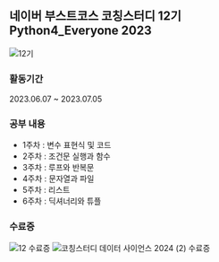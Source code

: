 ## 네이버 부스트코스 코칭스터디 12기 Python4_Everyone 2023
![12기](https://github.com/MinwooPyeon/Coaching_study_12_Python4_Everyone_2023/assets/153968515/ed617451-3b86-4cf7-b63f-dd619e6a8663)

### 활동기간
2023.06.07 ~ 2023.07.05

### 공부 내용
- 1주차 : 변수 표현식 및 코드
- 2주차 : 조건문 실행과 함수
- 3주차 : 루프와 반복문
- 4주차 : 문자열과 파일
- 5주차 : 리스트
- 6주차 : 딕셔너리와 튜플

### 수료증
![12 수료증](https://github.com/MinwooPyeon/Coaching_study_12_Python4_Everyone_2023/assets/153968515/0e58dd09-5832-4434-9ab2-ec9d40255c9c)
![코칭스터디 데이터 사이언스 2024 (2) 수료증](https://github.com/user-attachments/files/16921181)
